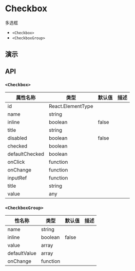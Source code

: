 # Checkbox [<i class="icon icon-edit2" ></i>](https://github.com/rsuite/rsuite.github.io/blob/master/src/components/checkbox/index.md)
多选框

- `<Checkbox>`
- `<CheckboxGroup>`


## 演示

<!--{demo}-->



## API

### `<Checkbox>`
| 属性名称           | 类型          | 默认值   | 描述  |
|----------------|-------------|-------|-----|
| id             | React.ElementType |       |     |
| name           | string      |       |     |
| inline         | boolean     | false |     |
| title          | string      |       |     |
| disabled       | boolean     | false |     |
| checked        | boolean     |       |     |
| defaultChecked | boolean     |       |     |
| onClick        | function    |       |     |
| onChange       | function    |       |     |
| inputRef       | function    |       |     |
| title          | string      |       |     |
| value          | any         |       |     |

### `<CheckboxGroup>`

| 性名称          | 类型       | 默认值   | 描述  |
|--------------|----------|-------|-----|
| name         | string   |       |     |
| inline       | boolean  | false |     |
| value        | array    |       |     |
| defaultValue | array    |       |     |
| onChange     | function |       |     |
